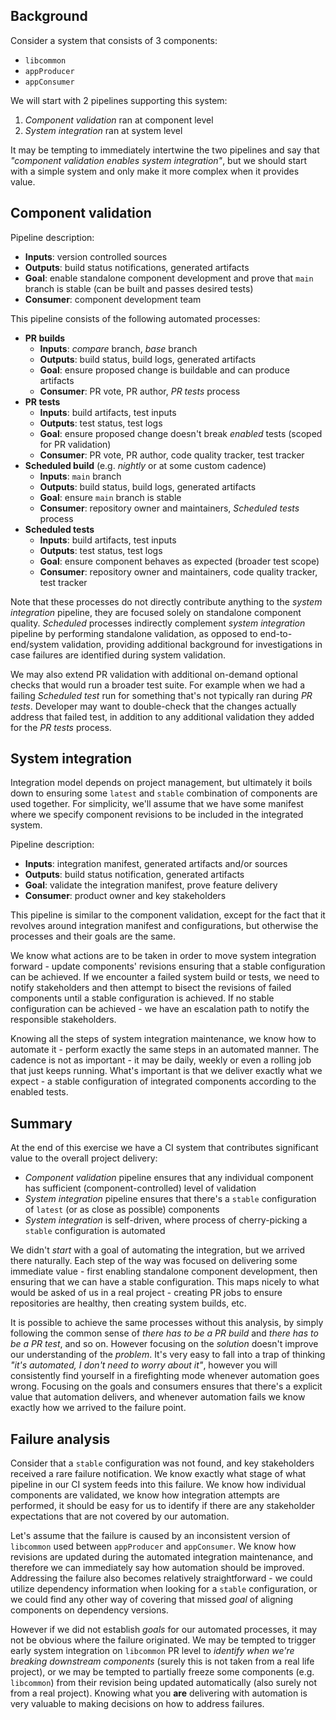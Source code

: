 ## Background

Consider a system that consists of 3 components:
* `libcommon`
* `appProducer`
* `appConsumer`

We will start with 2 pipelines supporting this system:
1. _Component validation_ ran at component level
2. _System integration_ ran at system level

It may be tempting to immediately intertwine the two pipelines and say that _"component validation enables system
integration"_, but we should start with a simple system and only make it more complex when it provides value.

## Component validation

Pipeline description:
* **Inputs**: version controlled sources
* **Outputs**: build status notifications, generated artifacts
* **Goal**: enable standalone component development and prove that `main` branch is stable (can be built and passes
  desired tests)
* **Consumer**: component development team

This pipeline consists of the following automated processes:
* **PR builds**
    * **Inputs**: _compare_ branch, _base_ branch
    * **Outputs**: build status, build logs, generated artifacts
    * **Goal**: ensure proposed change is buildable and can produce artifacts
    * **Consumer**: PR vote, PR author, _PR tests_ process
* **PR tests**
    * **Inputs**: build artifacts, test inputs
    * **Outputs**: test status, test logs
    * **Goal**: ensure proposed change doesn't break _enabled_ tests (scoped for PR validation)
    * **Consumer**: PR vote, PR author, code quality tracker, test tracker
* **Scheduled build** (e.g. _nightly_ or at some custom cadence)
    * **Inputs**: `main` branch
    * **Outputs**: build status, build logs, generated artifacts
    * **Goal**: ensure `main` branch is stable
    * **Consumer**: repository owner and maintainers, _Scheduled tests_ process
* **Scheduled tests**
    * **Inputs**: build artifacts, test inputs
    * **Outputs**: test status, test logs
    * **Goal**: ensure component behaves as expected (broader test scope)
    * **Consumer**: repository owner and maintainers, code quality tracker, test tracker

Note that these processes do not directly contribute anything to the _system integration_ pipeline, they are focused
solely on standalone component quality. _Scheduled_ processes indirectly complement _system integration_ pipeline by
performing standalone validation, as opposed to end-to-end/system validation, providing additional background for
investigations in case failures are identified during system validation.

We may also extend PR validation with additional on-demand optional checks that would run a broader test suite. For
example when we had a failing _Scheduled test_ run for something that's not typically ran during _PR tests_. Developer
may want to double-check that the changes actually address that failed test, in addition to any additional validation
they added for the _PR tests_ process.

## System integration

Integration model depends on project management, but ultimately it boils down to ensuring some `latest` and `stable`
combination of components are used together. For simplicity, we'll assume that we have some manifest where we specify
component revisions to be included in the integrated system.

Pipeline description:
* **Inputs**: integration manifest, generated artifacts and/or sources
* **Outputs**: build status notification, generated artifacts
* **Goal**: validate the integration manifest, prove feature delivery
* **Consumer**: product owner and key stakeholders

This pipeline is similar to the component validation, except for the fact that it revolves around integration manifest
and configurations, but otherwise the processes and their goals are the same.

We know what actions are to be taken in order to move system integration forward - update components' revisions ensuring
that a stable configuration can be achieved. If we encounter a failed system build or tests, we need to notify
stakeholders and then attempt to bisect the revisions of failed components until a stable configuration is achieved. If
no stable configuration can be achieved - we have an escalation path to notify the responsible stakeholders.

Knowing all the steps of system integration maintenance, we know how to automate it - perform exactly the same steps in
an automated manner. The cadence is not as important - it may be daily, weekly or even a rolling job that just keeps
running. What's important is that we deliver exactly what we expect - a stable configuration of integrated components
according to the enabled tests.

## Summary

At the end of this exercise we have a CI system that contributes significant value to the overall project delivery:
* _Component validation_ pipeline ensures that any individual component has sufficient (component-controlled) level of
  validation
* _System integration_ pipeline ensures that there's a `stable` configuration of `latest` (or as close as possible)
  components
* _System integration_ is self-driven, where process of cherry-picking a `stable` configuration is automated

We didn't _start_ with a goal of automating the integration, but we arrived there naturally. Each step of the way was
focused on delivering some immediate value - first enabling standalone component development, then ensuring that we can
have a stable configuration. This maps nicely to what would be asked of us in a real project - creating PR jobs to
ensure repositories are healthy, then creating system builds, etc.

It is possible to achieve the same processes without this analysis, by simply following the common sense of _there has
to be a PR build_ and _there has to be a PR test_, and so on. However focusing on the _solution_ doesn't improve our
understanding of the _problem_. It's very easy to fall into a trap of thinking _"it's automated, I don't need to worry
about it"_, however you will consistently find yourself in a firefighting mode whenever automation goes wrong. Focusing
on the goals and consumers ensures that there's a explicit value that automation delivers, and whenever automation fails
we know exactly how we arrived to the failure point.

## Failure analysis

Consider that a `stable` configuration was not found, and key stakeholders received a rare failure notification. We know
exactly what stage of what pipeline in our CI system feeds into this failure. We know how individual components are
validated, we know how integration attempts are performed, it should be easy for us to identify if there are any
stakeholder expectations that are not covered by our automation.

Let's assume that the failure is caused by an inconsistent version of `libcommon` used between `appProducer` and
`appConsumer`. We know how revisions are updated during the automated integration maintenance, and therefore we can
immediately say how automation should be improved. Addressing the failure also becomes relatively straightforward - we
could utilize dependency information when looking for a `stable` configuration, or we could find any other way of
covering that missed _goal_ of aligning components on dependency versions.

However if we did not establish _goals_ for our automated processes, it may not be obvious where the failure originated.
We may be tempted to trigger early system integration on `libcommon` PR level to _identify when we're breaking
downstream components_ (surely this is not taken from a real life project), or we may be tempted to partially freeze
some components (e.g. `libcommon`) from their revision being updated automatically (also surely not from a real
project). Knowing what you **are** delivering with automation is very valuable to making decisions on how to address
failures.
